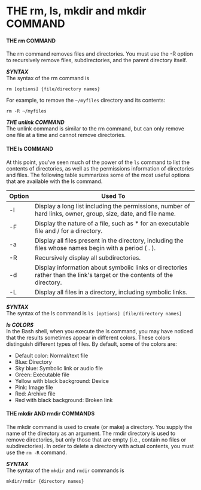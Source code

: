 # THE rm, ls, mkdir and mkdir COMMAND

#### THE rm COMMAND

The rm command removes files and directories. You must use the -R option to recursively remove files, subdirectories, and the parent directory itself.

**_SYNTAX_**  
The syntax of the rm command is 
```Shell
rm [options] {file/directory names}
```

For example, to remove the `~/myfiles` directory and its contents:

```Shell
rm -R ~/myfiles
``` 

**_THE unlink COMMAND_**  
The unlink command is similar to the rm command, but can only remove one file at a time and cannot remove directories.

#### THE ls COMMAND

At this point, you've seen much of the power of the `ls` command to list the contents of directories, as well as the permissions information of directories and files. The following table summarizes some of the most useful options that are available with the ls command.

Option | Used To
----- | -----
\-l | Display a long list including the permissions, number of hard links, owner, group, size, date, and file name.
\-F | Display the nature of a file, such as \* for an executable file and / for a directory.
\-a | Display all files present in the directory, including the files whose names begin with a period ( . ).
\-R | Recursively display all subdirectories.
\-d | Display information about symbolic links or directories rather than the link's target or the contents of the directory.
\-L | Display all files in a directory, including symbolic links.

  
**_SYNTAX_**  
The syntax of the ls command is `ls [options] [file/directory names]`

**_ls COLORS_**  
In the Bash shell, when you execute the ls command, you may have noticed that the results sometimes appear in different colors. These colors distinguish different types of files. By default, some of the colors are:

-   Default color: Normal/text file
-   Blue: Directory
-   Sky blue: Symbolic link or audio file
-   Green: Executable file
-   Yellow with black background: Device
-   Pink: Image file
-   Red: Archive file
-   Red with black background: Broken link

#### THE mkdir AND rmdir COMMANDS

The mkdir command is used to create (or make) a directory. You supply the name of the directory as an argument. The rmdir directory is used to remove directories, but only those that are empty (i.e., contain no files or subdirectories). In order to delete a directory with actual contents, you must use the `rm -R` command.

**_SYNTAX_**  
The syntax of the `mkdir` and `rmdir` commands is 
```Shell
mkdir/rmdir {directory names}
```